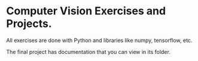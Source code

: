 # Computer Vision Exercises and Projects.

All exercises are done with Python and libraries like numpy, tensorflow, etc.

The final project has documentation that you can view in its folder.

